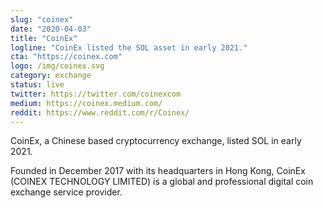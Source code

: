 ```yaml
---
slug: "coinex"
date: "2020-04-03"
title: "CoinEx"
logline: "CoinEx listed the SOL asset in early 2021."
cta: "https://coinex.com"
logo: /img/coinex.svg
category: exchange
status: live
twitter: https://twitter.com/coinexcom
medium: https://coinex.medium.com/
reddit: https://www.reddit.com/r/Coinex/
---
```


CoinEx, a Chinese based cryptocurrency exchange, listed SOL in early 2021.

Founded in December 2017 with its headquarters in Hong Kong, CoinEx (COINEX TECHNOLOGY LIMITED) is a global and professional digital coin exchange service provider.
